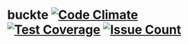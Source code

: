 # buckte [![Code Climate](https://codeclimate.com/github/buckte/buckte/badges/gpa.svg)](https://codeclimate.com/github/buckte/buckte) [![Test Coverage](https://codeclimate.com/github/buckte/buckte/badges/coverage.svg)](https://codeclimate.com/github/buckte/buckte/coverage) [![Issue Count](https://codeclimate.com/github/buckte/buckte/badges/issue_count.svg)](https://codeclimate.com/github/buckte/buckte)
